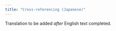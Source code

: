 ```yaml
---
title: "Cross-referencing (Japanese)"
---
```

Translation to be added _after_ English text completed.
